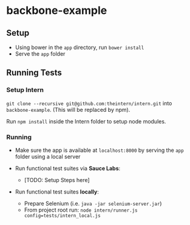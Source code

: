backbone-example
=============


## Setup

* Using bower in the `app` directory, run `bower install`
* Serve the `app` folder

## Running Tests

### Setup Intern

`git clone --recursive git@github.com:theintern/intern.git` into `backbone-example`.
(This will be replaced by npm).

Run `npm install` inside the Intern folder to setup node modules.


### Running

* Make sure the app is available at `localhost:8000` by serving the `app` folder using a local server

* Run functional test suites via **Sauce Labs**:
	* [TODO: Setup Steps here]
* Run functional test suites **locally**:
	* Prepare Selenium (i.e. `java -jar selenium-server.jar`)
	* From project root run: `node intern/runner.js config=tests/intern_local.js`
